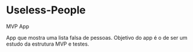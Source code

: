 # Useless-People
MVP App

App que mostra uma lista falsa de pessoas. Objetivo do app é o de ser um estudo da estrutura MVP e testes.
